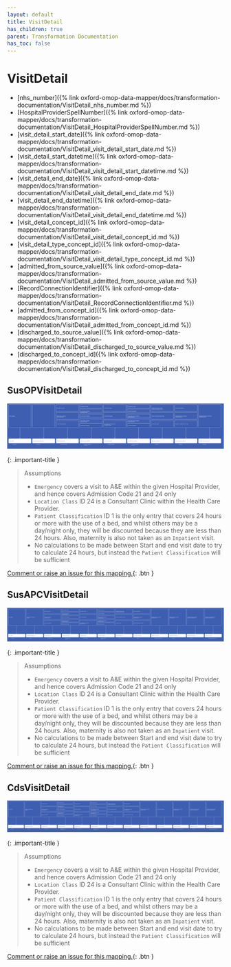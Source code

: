 ```yaml
---
layout: default
title: VisitDetail
has_children: true
parent: Transformation Documentation
has_toc: false
---
```


# VisitDetail
* [nhs_number]({% link oxford-omop-data-mapper/docs/transformation-documentation/VisitDetail_nhs_number.md %})
* [HospitalProviderSpellNumber]({% link oxford-omop-data-mapper/docs/transformation-documentation/VisitDetail_HospitalProviderSpellNumber.md %})
* [visit_detail_start_date]({% link oxford-omop-data-mapper/docs/transformation-documentation/VisitDetail_visit_detail_start_date.md %})
* [visit_detail_start_datetime]({% link oxford-omop-data-mapper/docs/transformation-documentation/VisitDetail_visit_detail_start_datetime.md %})
* [visit_detail_end_date]({% link oxford-omop-data-mapper/docs/transformation-documentation/VisitDetail_visit_detail_end_date.md %})
* [visit_detail_end_datetime]({% link oxford-omop-data-mapper/docs/transformation-documentation/VisitDetail_visit_detail_end_datetime.md %})
* [visit_detail_concept_id]({% link oxford-omop-data-mapper/docs/transformation-documentation/VisitDetail_visit_detail_concept_id.md %})
* [visit_detail_type_concept_id]({% link oxford-omop-data-mapper/docs/transformation-documentation/VisitDetail_visit_detail_type_concept_id.md %})
* [admitted_from_source_value]({% link oxford-omop-data-mapper/docs/transformation-documentation/VisitDetail_admitted_from_source_value.md %})
* [RecordConnectionIdentifier]({% link oxford-omop-data-mapper/docs/transformation-documentation/VisitDetail_RecordConnectionIdentifier.md %})
* [admitted_from_concept_id]({% link oxford-omop-data-mapper/docs/transformation-documentation/VisitDetail_admitted_from_concept_id.md %})
* [discharged_to_source_value]({% link oxford-omop-data-mapper/docs/transformation-documentation/VisitDetail_discharged_to_source_value.md %})
* [discharged_to_concept_id]({% link oxford-omop-data-mapper/docs/transformation-documentation/VisitDetail_discharged_to_concept_id.md %})

## SusOPVisitDetail
<a href="SusOPVisitDetail.svg" target="_blank"><img src="SusOPVisitDetail.svg" /></a>

{: .important-title }
> Assumptions
>
> * `Emergency` covers a visit to A&E within the given Hospital Provider, and hence covers Admission Code 21 and 24 only
> * `Location Class` ID 24 is a Consultant Clinic within the Health Care Provider.
> * `Patient Classification` ID 1 is the only entry that covers 24 hours or more with the use of a bed, and whilst others may be a day/night only, they will be discounted because they are less than 24 hours. Also, maternity is also not taken as an `Inpatient` visit.
> * No calculations to be made between Start and end visit date to try to calculate 24 hours, but instead the `Patient Classification` will be sufficient

[Comment or raise an issue for this mapping.](https://github.com/answerdigital/oxford-omop-data-mapper/issues/new?title=SusOPVisitDetail%20mapping){: .btn }
## SusAPCVisitDetail
<a href="SusAPCVisitDetail.svg" target="_blank"><img src="SusAPCVisitDetail.svg" /></a>

{: .important-title }
> Assumptions
>
> * `Emergency` covers a visit to A&E within the given Hospital Provider, and hence covers Admission Code 21 and 24 only
> * `Location Class` ID 24 is a Consultant Clinic within the Health Care Provider.
> * `Patient Classification` ID 1 is the only entry that covers 24 hours or more with the use of a bed, and whilst others may be a day/night only, they will be discounted because they are less than 24 hours. Also, maternity is also not taken as an `Inpatient` visit.
> * No calculations to be made between Start and end visit date to try to calculate 24 hours, but instead the `Patient Classification` will be sufficient

[Comment or raise an issue for this mapping.](https://github.com/answerdigital/oxford-omop-data-mapper/issues/new?title=SusAPCVisitDetail%20mapping){: .btn }
## CdsVisitDetail
<a href="CdsVisitDetail.svg" target="_blank"><img src="CdsVisitDetail.svg" /></a>

{: .important-title }
> Assumptions
>
> * `Emergency` covers a visit to A&E within the given Hospital Provider, and hence covers Admission Code 21 and 24 only
> * `Location Class` ID 24 is a Consultant Clinic within the Health Care Provider.
> * `Patient Classification` ID 1 is the only entry that covers 24 hours or more with the use of a bed, and whilst others may be a day/night only, they will be discounted because they are less than 24 hours. Also, maternity is also not taken as an `Inpatient` visit.
> * No calculations to be made between Start and end visit date to try to calculate 24 hours, but instead the `Patient Classification` will be sufficient

[Comment or raise an issue for this mapping.](https://github.com/answerdigital/oxford-omop-data-mapper/issues/new?title=CdsVisitDetail%20mapping){: .btn }
